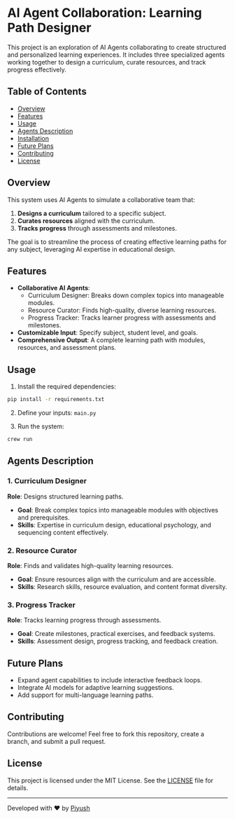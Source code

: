 # AI Agent Collaboration: Learning Path Designer

This project is an exploration of AI Agents collaborating to create structured and personalized learning experiences. It includes three specialized agents working together to design a curriculum, curate resources, and track progress effectively.

## Table of Contents
- [Overview](#overview)
- [Features](#features)
- [Usage](#usage)
- [Agents Description](#agents-description)
- [Installation](#installation)
- [Future Plans](#future-plans)
- [Contributing](#contributing)
- [License](#license)

## Overview
This system uses AI Agents to simulate a collaborative team that:
1. **Designs a curriculum** tailored to a specific subject.
2. **Curates resources** aligned with the curriculum.
3. **Tracks progress** through assessments and milestones.

The goal is to streamline the process of creating effective learning paths for any subject, leveraging AI expertise in educational design.

## Features
- **Collaborative AI Agents**:
  - Curriculum Designer: Breaks down complex topics into manageable modules.
  - Resource Curator: Finds high-quality, diverse learning resources.
  - Progress Tracker: Tracks learner progress with assessments and milestones.
- **Customizable Input**: Specify subject, student level, and goals.
- **Comprehensive Output**: A complete learning path with modules, resources, and assessment plans.

## Usage

1. Install the required dependencies:
```bash
pip install -r requirements.txt
```

2. Define your inputs: `main.py`

3. Run the system:
```bash
crew run
```

## Agents Description
### 1. Curriculum Designer
**Role**: Designs structured learning paths.
- **Goal**: Break complex topics into manageable modules with objectives and prerequisites.
- **Skills**: Expertise in curriculum design, educational psychology, and sequencing content effectively.

### 2. Resource Curator
**Role**: Finds and validates high-quality learning resources.
- **Goal**: Ensure resources align with the curriculum and are accessible.
- **Skills**: Research skills, resource evaluation, and content format diversity.

### 3. Progress Tracker
**Role**: Tracks learning progress through assessments.
- **Goal**: Create milestones, practical exercises, and feedback systems.
- **Skills**: Assessment design, progress tracking, and feedback creation.

## Future Plans
- Expand agent capabilities to include interactive feedback loops.
- Integrate AI models for adaptive learning suggestions.
- Add support for multi-language learning paths.

## Contributing
Contributions are welcome! Feel free to fork this repository, create a branch, and submit a pull request.

## License
This project is licensed under the MIT License. See the [LICENSE](LICENSE) file for details.

---

Developed with ❤️ by [Piyush](https://github.com/Piyuhs-linux)
